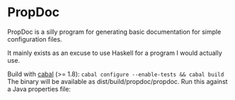 PropDoc
=======

PropDoc is a silly program for generating basic documentation for simple configuration files.

It mainly exists as an excuse to use Haskell for a program I would actually use.

Build with [cabal](http://www.haskell.org/cabal/) (>= 1.8): `cabal configure --enable-tests && cabal build`
The binary will be available as dist/build/propdoc/propdoc. Run this against a Java properties file:
